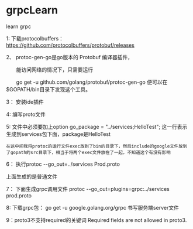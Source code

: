 # grpcLearn
learn grpc


1: 下载protocolbuffers： https://github.com/protocolbuffers/protobuf/releases
 
2、 protoc-gen-go是go版本的 Protobuf 编译器插件，

       能访问网络的情况下，只需要运行 

       go get -u github.com/golang/protobuf/protoc-gen-go 便可以在$GOPATH/bin目录下发现这个工具。

3： 安装ide插件

4: 编写proto文件

5: 文件中必须要加上option go_package = "../services;HelloTest"; 这一行表示生成到services包下面，package是HelloTest

    在这中间我将protoc的运行文件exec放到了bin的目录下，然后include的google文件放到了gopath的src目录下，相当于将两个exec文件放在了一起，不知道这个有没有影响
    
6： 执行protoc --go_out=../services Prod.proto



上面生成的是普通文件

7： 下面生成grpc调用文件
protoc --go_out=plugins=grpc:../services prod.proto


8: 下载grpc包： go get -u google.golang.org/grpc 
书写服务端server文件

9：proto3不支持required的关键词 Required fields are not allowed in proto3.